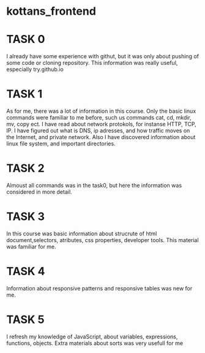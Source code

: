 # kottans_frontend
# TASK 0
I already have some experience with githut, but it was only about pushing of some code or cloning repository. This information was really useful, especially try.github.io
# TASK 1
As for me, there was a lot of information in this course. Only the basic linux commands were familiar to me before, such us commands cat, cd, mkdir, mv, copy ect. I have read about network protokols, for instanse HTTP, TCP, IP. I have figured out what is DNS, ip adresses, and how traffic moves on the Internet, and private network. Also I have discovered information about linux file system, and important directories.
# TASK 2
Almoust all commands was in the task0, but here the information was considered in more detail.
# TASK 3
In this course was basic information about strucrute of html document,selectors, atributes, css properties, developer tools. This material was familiar for me.
# TASK 4
Information about responsive patterns and responsive tables was new for me.
# TASK 5
I refresh my knowledge of JavaScript, about variables, expressions, functions, objects. Extra materials about sorts was very usefull for me
